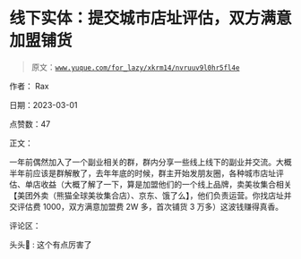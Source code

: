 # 线下实体：提交城市店址评估，双方满意加盟铺货

> 原文：[`www.yuque.com/for_lazy/xkrm14/nvruuv9l0hr5fl4e`](https://www.yuque.com/for_lazy/xkrm14/nvruuv9l0hr5fl4e)

作者： Rax 

日期：2023-03-01 

点赞数：47 

正文： 

一年前偶然加入了一个副业相关的群，群内分享一些线上线下的副业并交流。大概半年前应该是群解散了，去年年底的时候，群主开始发朋友圈，各种城市店址评估、单店收益（大概了解了一下，算是加盟他们的一个线上品牌，卖美妆集合相关【美团外卖（熊猫全球美妆集合店）、京东、饿了么】，他们负责运营。你找店址并交评估费 1000，双方满意加盟费 2W 多，首次铺货 3 万多）这波钱赚得真香。 

评论区： 

头头🍉 : 这个有点厉害了 

